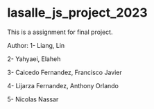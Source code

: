 # lasalle_js_project_2023
This is a assignment for final project.

Author:
1- Liang, Lin

2- Yahyaei, Elaheh

3- Caicedo Fernandez, Francisco Javier

4- Lijarza Fernandez, Anthony Orlando

5- Nicolas Nassar
